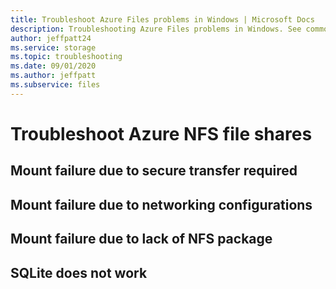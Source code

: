 ```yaml
---
title: Troubleshoot Azure Files problems in Windows | Microsoft Docs
description: Troubleshooting Azure Files problems in Windows. See common issues related to Azure Files when you connect from Windows clients, and see possible resolutions.
author: jeffpatt24
ms.service: storage
ms.topic: troubleshooting
ms.date: 09/01/2020
ms.author: jeffpatt
ms.subservice: files
---
```


# Troubleshoot Azure NFS file shares


## Mount failure due to secure transfer required


## Mount failure due to networking configurations


## Mount failure due to lack of NFS package

## SQLite does not work

